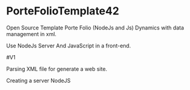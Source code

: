 # PorteFolioTemplate42

Open Source Template Porte Folio (NodeJs and Js) Dynamics with data management in xml.

Use NodeJs Server And JavaScript in a front-end.

#V1

Parsing XML file for generate a web site.

Creating a server NodeJS
